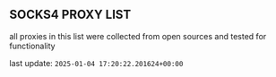 ## SOCKS4 PROXY LIST

all proxies in this list were collected from open sources and tested for functionality

last update: `2025-01-04 17:20:22.201624+00:00`